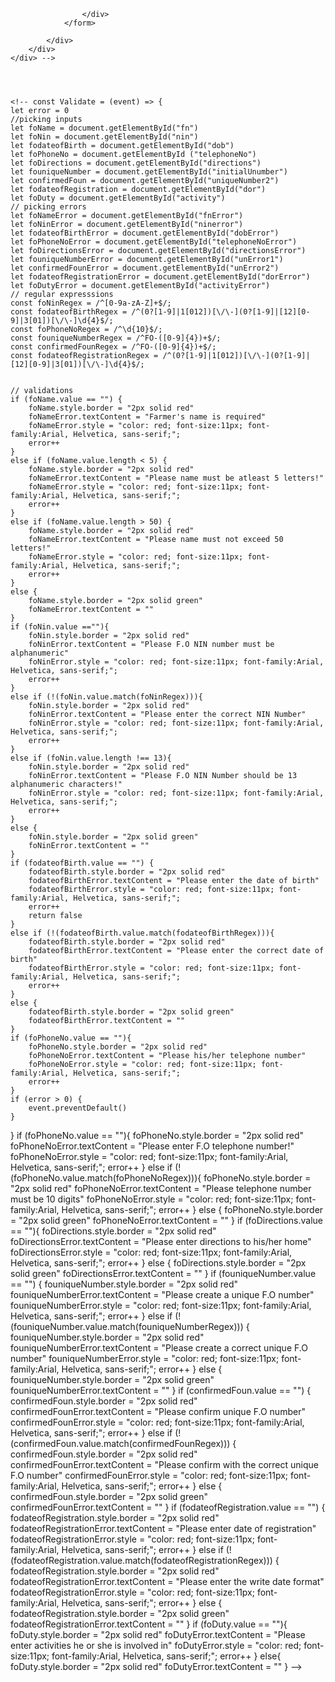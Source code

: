  <!-- <div class="container  aoregister">
        <div class="card">
            <div class="card-header">
                Please Register Farmer Ones From Here!
            </div>
            <div class="card-body">
                <form id="aoRegistrationForm" action="#" name="aoRegistration" onsubmit="return Validate(event)"
                    method="POST">
                    <div class="form-floating mb-3">
                        <input type="text" class="form-control" id="fn" placeholder="Farmer's name">
                        <label for="fn">Enter F.O name</label>
                        <small id="fnError"></small>
                    </div>
                    <div class="form-floating mb-3">
                        <div class="dropdown">
                            <button class="btn btn-secondary dropdown-toggle" type="button" data-bs-toggle="dropdown"
                                aria-expanded="false">
                                SELECT WARD THEY REPRESENT
                            </button>
                            <ul class="dropdown-menu" id="ward">
                                <li><button class="dropdown-item" type="button">Urban ward 1</button>
                                </li>
                                <li><button class="dropdown-item" type="button">Urban ward 2</button></li>
                                <li><button class="dropdown-item" type="button">Urban ward 3</button></li>
                                <li><button class="dropdown-item" type="button">Urban ward 4</button></li>
                            </ul>
                            <small id="wardError"></small>
                        </div>
                    </div>
                    <div class="form-floating mb-3">
                        <input type="number" class="form-control" id="initialUnumber" placeholder="Unique F.0 number">
                        <label for="uniqueNumber1">Create Unique F.0 number</label>
                        <small id="unError1"></small>
                    </div>
                    <div class="form-floating mb-3">
                        <input type="number" class="form-control" id="uniqueNumber2"
                            placeholder="Confirm Unique F.0 number">
                        <label for="uniqueNumber2">Confirm Unique F.O number</label>
                        <small id="unError2"></small>
                    </div>
                    <div class="form-floating mb-3">
                        <input type="date" class="form-control" id="dor" placeholder="date of registration">
                        <label for="dor">Enter Date Of Registration</label>
                        <small id="dorError"></small>
                    </div>
                    <div class="form-group mb-3">
                        <label for="g">Gender</label>
                        <div>
                            <label for="male" class="radio-inline"><input type="radio" name="gender"
                                    id="male">Male</label>
                            <label for="female" class="radio-inline"><input type="radio" name="gender"
                                    id="female">Female</label>
                        </div>
                    </div>
                    <div class="form-floating mb-3">
                        <input type="date" class="form-control" id="dob" placeholder="date of birth">
                        <label for="dob">Enter Date Of Birth</label>
                        <small id="dobError"></small>
                    </div>
                    <div class="form-floating mb-3">
                        <input type="text" class="form-control" id="activities"
                            placeholder="activities he or she is involved in">
                        <label for="activities">Activities he or she is involved in</label>
                        <small id="activitiesError"></small>
                    </div>
                    <div class="form-floating mb-3">
                        <input type="text" class="form-control" id="nin" placeholder="NIN Number">
                        <label for="nin">Enter his or her NIN Number</label>
                        <small id="ninError"></small>
                    </div>
                    <div class="form-floating mb-3">
                        <input type="tel" class="form-control" id="telephoneNo" placeholder="Telephone Number">
                        <label for="telephoneNo">Enter his or her Telephone Number</label>
                    </div>
                    <div class="form-floating mb-3">
                        <input type="text" class="form-control" id="directions"
                            placeholder="Direction to his or her home">
                        <label for="directions">Enter directions to his or her home</label>
                    </div>
                    <div class="form-group mb-3">
                        <label for="rt">Residence Type</label>
                        <div>
                            <label for="byBirth" class="radio-inline"><input type="radio" name="residence type"
                                    id="byBirth">By Birth</label>
                            <label for="byRegistration" class="radio-inline"><input type="radio" name="residence type"
                                    id="byRegistration">By registration</label>
                            <label for="others" class="radio-inline"><input type="radio" name="residence type"
                                    id="others">Others</label>
                        </div>
                    </div>
                    <div class="form-group mb-3">
                        <label for="period of stay">Period of stay in the ward in years</label>
                        <div>
                            <label for="ten" class="radio-inline"><input type="radio" name="years" id="ten">Below 10
                            </label>
                            <label for="aboveTen" class="radio-inline"><input type="radio" name="years"
                                    id="aboveTen">Above
                                ten</label>
                        </div>
                    </div>
                    <div class="form-floating mb-3">
                        <button type="submit"  class="btn btn-success">Confirm Registration</button>
                        <!-- <a href="/Ufarmrecords/aorecords.html" class="btn btn-success" >Confirm Registration</a> -->
                    </div>
                </form>

            </div>
        </div>
    </div> -->




    <!-- const Validate = (event) => {
    let error = 0
    //picking inputs
    let foName = document.getElementById("fn")
    let foNin = document.getElementById("nin")
    let fodateofBirth = document.getElementById("dob")
    let foPhoneNo = document.getElementById ("telephoneNo")
    let foDirections = document.getElementById("directions")
    let founiqueNumber = document.getElementById("initialUnumber")
    let confirmedFoun = document.getElementById("uniqueNumber2")
    let fodateofRegistration = document.getElementById("dor")
    let foDuty = document.getElementById("activity")
    // picking errors
    let foNameError = document.getElementById("fnError")
    let foNinError = document.getElementById("ninerror")
    let fodateofBirthError = document.getElementById("dobError")
    let foPhoneNoError = document.getElementById("telephoneNoError")
    let foDirectionsError = document.getElementById("directionsError")
    let founiqueNumberError = document.getElementById("unError1")
    let confirmedFounError = document.getElementById("unError2")
    let fodateofRegistrationError = document.getElementById("dorError")
    let foDutyError = document.getElementById("activityError")
    // regular expresssions
    const foNinRegex = /^[0-9a-zA-Z]+$/;
    const fodateofBirthRegex = /^(0?[1-9]|1[012])[\/\-](0?[1-9]|[12][0-9]|3[01])[\/\-]\d{4}$/;
    const foPhoneNoRegex = /^\d{10}$/;
    const founiqueNumberRegex = /^FO-([0-9]{4})+$/;
    const confirmedFounRegex = /^FO-([0-9]{4})+$/;
    const fodateofRegistrationRegex = /^(0?[1-9]|1[012])[\/\-](0?[1-9]|[12][0-9]|3[01])[\/\-]\d{4}$/;
    
    
    // validations
    if (foName.value == "") {
        foName.style.border = "2px solid red"
        foNameError.textContent = "Farmer's name is required"
        foNameError.style = "color: red; font-size:11px; font-family:Arial, Helvetica, sans-serif;";
        error++
    }
    else if (foName.value.length < 5) {
        foName.style.border = "2px solid red"
        foNameError.textContent = "Please name must be atleast 5 letters!"
        foNameError.style = "color: red; font-size:11px; font-family:Arial, Helvetica, sans-serif;";
        error++
    }
    else if (foName.value.length > 50) {
        foName.style.border = "2px solid red"
        foNameError.textContent = "Please name must not exceed 50 letters!"
        foNameError.style = "color: red; font-size:11px; font-family:Arial, Helvetica, sans-serif;";
        error++
    }
    else {
        foName.style.border = "2px solid green"
        foNameError.textContent = ""
    }
    if (foNin.value ==""){
        foNin.style.border = "2px solid red"
        foNinError.textContent = "Please F.O NIN number must be alphanumeric"
        foNinError.style = "color: red; font-size:11px; font-family:Arial, Helvetica, sans-serif;";
        error++
    }
    else if (!(foNin.value.match(foNinRegex))){
        foNin.style.border = "2px solid red"
        foNinError.textContent = "Please enter the correct NIN Number"
        foNinError.style = "color: red; font-size:11px; font-family:Arial, Helvetica, sans-serif;";
        error++
    }
    else if (foNin.value.length !== 13){
        foNin.style.border = "2px solid red"
        foNinError.textContent = "Please F.O NIN Number should be 13 alphanumeric characters!"
        foNinError.style = "color: red; font-size:11px; font-family:Arial, Helvetica, sans-serif;";
        error++
    }
    else {
        foNin.style.border = "2px solid green"
        foNinError.textContent = ""
    }
    if (fodateofBirth.value == "") {
        fodateofBirth.style.border = "2px solid red"
        fodateofBirthError.textContent = "Please enter the date of birth"
        fodateofBirthError.style = "color: red; font-size:11px; font-family:Arial, Helvetica, sans-serif;";
        error++
        return false
    }
    else if (!(fodateofBirth.value.match(fodateofBirthRegex))){
        fodateofBirth.style.border = "2px solid red"
        fodateofBirthError.textContent = "Please enter the correct date of birth"
        fodateofBirthError.style = "color: red; font-size:11px; font-family:Arial, Helvetica, sans-serif;";
        error++
    }
    else {
        fodateofBirth.style.border = "2px solid green"
        fodateofBirthError.textContent = ""
    }
    if (foPhoneNo.value == ""){
        foPhoneNo.style.border = "2px solid red"
        foPhoneNoError.textContent = "Please his/her telephone number"
        foPhoneNoError.style = "color: red; font-size:11px; font-family:Arial, Helvetica, sans-serif;";
        error++
    }
    if (error > 0) {
        event.preventDefault()
    }
}
if (foPhoneNo.value == ""){
        foPhoneNo.style.border = "2px solid red"
        foPhoneNoError.textContent = "Please enter F.O telephone number!"
        foPhoneNoError.style = "color: red; font-size:11px; font-family:Arial, Helvetica, sans-serif;";
        error++
    }
    else if (!(foPhoneNo.value.match(foPhoneNoRegex))){
        foPhoneNo.style.border = "2px solid red"
        foPhoneNoError.textContent = "Please telephone number must be 10 digits"
        foPhoneNoError.style = "color: red; font-size:11px; font-family:Arial, Helvetica, sans-serif;";
        error++
    }
    else {
        foPhoneNo.style.border = "2px solid green"
        foPhoneNoError.textContent = ""
    }
    if (foDirections.value == ""){
        foDirections.style.border = "2px solid red"
        foDirectionsError.textContent = "Please enter directions to his/her home"
        foDirectionsError.style = "color: red; font-size:11px; font-family:Arial, Helvetica, sans-serif;";
        error++
    }
    else {
        foDirections.style.border = "2px solid green"
        foDirectionsError.textContent = ""
    }
    if (founiqueNumber.value == "") {
        founiqueNumber.style.border = "2px solid red"
        founiqueNumberError.textContent = "Please create a unique F.O number"
        founiqueNumberError.style = "color: red; font-size:11px; font-family:Arial, Helvetica, sans-serif;";
        error++
    }
    else if (!(founiqueNumber.value.match(founiqueNumberRegex))) {
        founiqueNumber.style.border = "2px solid red"
        founiqueNumberError.textContent = "Please create a correct unique F.O number"
        founiqueNumberError.style = "color: red; font-size:11px; font-family:Arial, Helvetica, sans-serif;";
        error++
    }
    else {
        founiqueNumber.style.border = "2px solid green"
        founiqueNumberError.textContent = ""
    }
    if (confirmedFoun.value == "") {
        confirmedFoun.style.border = "2px solid red"
        confirmedFounError.textContent = "Please confirm unique F.O number"
        confirmedFounError.style = "color: red; font-size:11px; font-family:Arial, Helvetica, sans-serif;";
        error++
    }
    else if (!(confirmedFoun.value.match(confirmedFounRegex))) {
        confirmedFoun.style.border = "2px solid red"
        confirmedFounError.textContent = "Please confirm with the correct unique F.O number"
        confirmedFounError.style = "color: red; font-size:11px; font-family:Arial, Helvetica, sans-serif;";
        error++
    }
    else {
        confirmedFoun.style.border = "2px solid green"
        confirmedFounError.textContent = ""
    }
    if (fodateofRegistration.value == "") {
        fodateofRegistration.style.border = "2px solid red"
        fodateofRegistrationError.textContent = "Please enter date of registration"
        fodateofRegistrationError.style = "color: red; font-size:11px; font-family:Arial, Helvetica, sans-serif;";
        error++
    }
    else if (!(fodateofRegistration.value.match(fodateofRegistrationRegex))) {
        fodateofRegistration.style.border = "2px solid red"
        fodateofRegistrationError.textContent = "Please enter the write date format"
        fodateofRegistrationError.style = "color: red; font-size:11px; font-family:Arial, Helvetica, sans-serif;";
        error++
    }
    else {
        fodateofRegistration.style.border = "2px solid green"
        fodateofRegistrationError.textContent = ""
    }
    if (foDuty.value == ""){
        foDuty.style.border = "2px solid red"
        foDutyError.textContent = "Please enter activities he or she is involved in"
        foDutyError.style = "color: red; font-size:11px; font-family:Arial, Helvetica, sans-serif;";
        error++
    }
    else{
        foDuty.style.border = "2px solid red"
        foDutyError.textContent = ""
    } -->